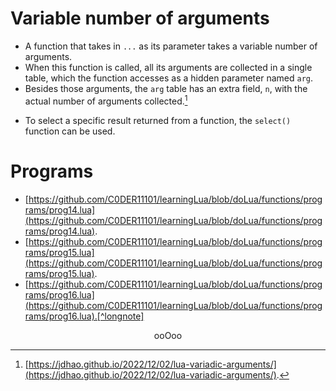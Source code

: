 # Variable number of arguments

* A function that takes in `...` as its parameter takes a variable number of arguments.
* When this function is called, all its arguments are collected in a single table, which the function accesses as a hidden parameter named `arg`.
* Besides those arguments, the `arg` table has an extra field, `n`, with the actual number of arguments collected.[^1]
[^1]: [https://jdhao.github.io/2022/12/02/lua-variadic-arguments/](https://jdhao.github.io/2022/12/02/lua-variadic-arguments/).
* To select a specific result returned from a function, the `select()` function can be used.

# Programs

* [https://github.com/C0DER11101/learningLua/blob/doLua/functions/programs/prog14.lua](https://github.com/C0DER11101/learningLua/blob/doLua/functions/programs/prog14.lua).
* [https://github.com/C0DER11101/learningLua/blob/doLua/functions/programs/prog15.lua](https://github.com/C0DER11101/learningLua/blob/doLua/functions/programs/prog15.lua).
* [https://github.com/C0DER11101/learningLua/blob/doLua/functions/programs/prog16.lua](https://github.com/C0DER11101/learningLua/blob/doLua/functions/programs/prog16.lua).[^longnote]

[^longnote]: Couldn't understand what was actually mentioned in the reference manual about `select` because I had taken the point about "selecting a specific result returned from a functino" literally. So, I went [here](https://www.tutorialspoint.com/select-function-in-lua-programming) and tried out this program myself and then everything was clear in my head.

<p align="center">
ooOoo
</p>
